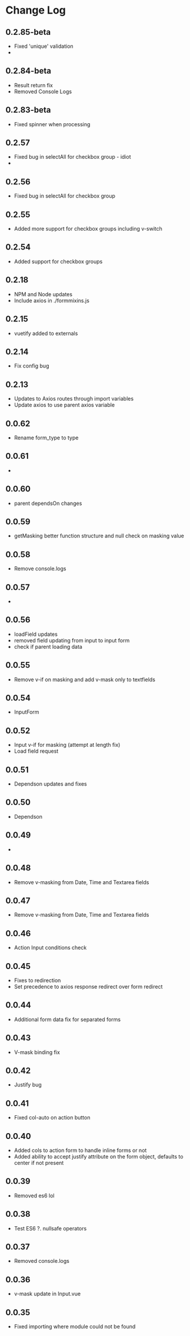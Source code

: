 # Change Log

## 0.2.85-beta
- Fixed 'unique' validation 
- 
## 0.2.84-beta
- Result return fix
- Removed Console Logs

## 0.2.83-beta
- Fixed spinner when processing

## 0.2.57
- Fixed bug in selectAll for checkbox group - idiot
- 
## 0.2.56
- Fixed bug in selectAll for checkbox group

## 0.2.55
- Added more support for checkbox groups including v-switch

## 0.2.54
- Added support for checkbox groups

## 0.2.18
- NPM and Node updates
- Include axios in ./formmixins.js

## 0.2.15
- vuetify added to externals

## 0.2.14
- Fix config bug

## 0.2.13
- Updates to Axios routes through import variables
- Update axios to use parent axios variable

## 0.0.62
- Rename form_type to type

## 0.0.61
- 

## 0.0.60
- parent dependsOn changes
## 0.0.59
- getMasking better function structure and null check on masking value

## 0.0.58
- Remove console.logs

## 0.0.57
- 

## 0.0.56
- loadField updates
- removed field updating from input to input form
- check if parent loading data


## 0.0.55
- Remove v-if on masking and add v-mask only to textfields 

## 0.0.54
- InputForm 

## 0.0.52
- Input v-if for masking (attempt at length fix)
- Load field request
## 0.0.51
- Dependson updates and fixes
## 0.0.50
- Dependson 

## 0.0.49
- 

## 0.0.48
- Remove v-masking from Date, Time and Textarea fields

## 0.0.47
- Remove v-masking from Date, Time and Textarea fields

## 0.0.46
- Action Input conditions check 

## 0.0.45
- Fixes to redirection
- Set precedence to axios response redirect over form redirect 

## 0.0.44
- Additional form data fix for separated forms

## 0.0.43
- V-mask binding fix 

## 0.0.42
- Justify bug 

## 0.0.41
- Fixed col-auto on action button

## 0.0.40
- Added cols to action form to handle inline forms or not
- Added ability to accept justify attribute on the form object, defaults to center if not present

## 0.0.39
- Removed es6 lol

## 0.0.38
- Test ES6 ?. nullsafe operators

## 0.0.37
- Removed console.logs

## 0.0.36
- v-mask update in Input.vue

## 0.0.35
- Fixed importing where module could not be found
